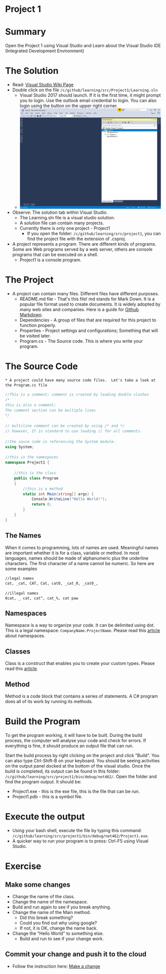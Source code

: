 # Project 1

# Summary
Open the Project 1 using Visual Studio and Learn about the Visual Studio IDE (Integrated Development Environment)

# The Solution
* Read: [Visual Studio Wiki Page](https://en.wikipedia.org/wiki/Microsoft_Visual_Studio)
* Double click on the file `/c/github/learning/src/Project1/Learning.sln`
    * Visual Studio 2017 should launch.  If it is the first time, it might prompt you to login.  Use the outlook email credential to login.  You can also login using the button on the upper right corner.
    * ![Figure 1: Visual Studio Solution](../../images/project1_solution.jpg)
* Observe: The solution tab within Visual Studio.
    * The Learning.sln file is a visual studio solution.
    * A solution file can contain many projects.
    * Currently there is only one project - Project1
        * If you open the folder: `/c/github/learning/src/project1`, you can find the project file with the extension of .csproj.
* A project represents a program.  There are different kinds of programs.  Some are Web programs served by a web server, others are console programs that can be executed on a shell.
    * Project1 is a console program.

# The Project
* A project can contain many files.  Different files have different purposes.
    * README.md file - That's this file!  md stands for Mark Down.  It is a popular file format used to create documents.  It is widely adopted by many web sites and companies.  Here is a guide for [Github Markdown](https://guides.github.com/features/mastering-markdown/).
    * Dependencies - A group of files that are required for this project to function properly.
    * Properties - Project settings and configurations;  Something that will be visited later.
    * Program.cs - The Source code.  This is where you write your program.  
    
# The Source Code
    * A project could have many source code files.  Let's take a look at the Program.cs file

```csharp
//This is a comment; comment is created by leading double slashes
/* 
this is also a comment;
The comment section can be multiple lines
*/

// multiline comment can be created by using /* and */
// however, It is standard to use leading // for all comments.

//the souce code is referencing the System module.
using System;

//this is the namespaces
namespace Project1 {

    //this is the class
    public class Program
    { 
        //this is a method
        static int Main(string[] args) {
            Console.WriteLine("Hello World!");
            return 0;
        }
    }
}
```

## The Names
When it comes to programming, lots of names are used.  Meaningful names are important whether it is for a class, variable or method.  In most languages, names should be made of alphanumeric plus the underline characters.  The first character of a name cannot be numeric.  So here are some examples
```
//legal names
cat, _cat, CAT, Cat, cat0, _cat_0, _cat0_,

//illegal names
0cat, _ cat, cat^, cat_%, cat paw
```
## Namespaces
Namespace is a way to organize your code.  It can be delimited using dot.  This is a legal namespace: `CompanyName.ProjectName`.  Please read this [article](https://docs.microsoft.com/en-us/dotnet/csharp/programming-guide/namespaces/index) about namespaces.

## Classes
Class is a construct that enables you to create your custom types.  Please read this [article](https://docs.microsoft.com/en-us/dotnet/csharp/programming-guide/classes-and-structs/classes).

## Method
Method is a code block that contains a series of statements.  A C# program does all of its work by running its methods.

# Build the Program
To get the program working, it will have to be built.  During the build process, the computer will analyse your code and check for errors.  If everything is fine, it should produce an output file that can run.

Start the build process by right clicking on the project and click "Build".  You can also type Ctrl-Shift-B on your keyboard.  You should be seeing activities on the output panel docked at the bottom of the visual studio.  Once the build is completed, its output can be found in this folder: `/c/github/learning/src/project1/bin/debug/net462/`.  Open the folder and find the program output.  It should be:
* Project1.exe - this is the exe file, this is the file that can be run.
* Project1.pdb - this is a symbol file.

# Execute the output
* Using your bash shell, execute the file by typing this command: `/c/github/learning/src/project1/bin/debug/net462/Project1.exe`.
* A quicker way to run your program is to press: Ctrl-F5 using Visual Studio.

# Exercise
## Make some changes
* Change the name of the class.
* Change the name of the namespace.
* Build and run again to see if you break anything.
* Change the name of the Main method.
    * Did this break something?
    * Could you find out why using google?
    * If not, it is OK, change the name back.
* Change the "Hello World" to something else.
    * Build and run to see if your change work.

## Commit your change and push it to the cloud
* Follow the instruction here: [Make a change](../../README.md#make-a-change)

